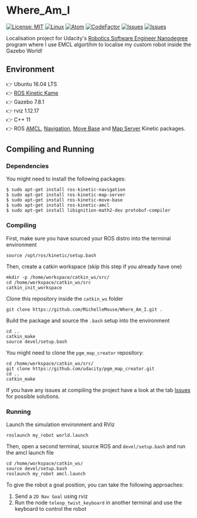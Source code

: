 # Where_Am_I
[![License: MIT](https://img.shields.io/badge/License-MIT-yellow.svg)](https://opensource.org/licenses/MIT) [![Linux](https://svgshare.com/i/Zhy.svg)](https://svgshare.com/i/Zhy.svg) [![Atom](https://badgen.net/badge/icon/atom?icon=atom&label)](https://atom.io) [![CodeFactor](https://www.codefactor.io/repository/github/michellemouse/where_am_i/badge)](https://www.codefactor.io/repository/github/michellemouse/where_am_i) [![Issues](https://badgen.net/github/open-issues/MichelleMouse/Where_Am_I)](https://github.com/MichelleMouse/Where_Am_I/issues) [![Issues](https://badgen.net/github/closed-issues/MichelleMouse/Where_Am_I)](https://github.com/MichelleMouse/Where_Am_I/issues)   

Localisation project for Udacity's [Robotics Software Engineer Nanodegree](https://www.udacity.com/course/robotics-software-engineer--nd209) program where I use EMCL algortihm to localise my custom robot inside the Gazebo World!

<!-- <p align="center"><img src="imgs/AMCL1.png" width="400" alt="AMCL node started" /> <img src="imgs/AMCL2.png" width="400" alt="AMCL working" /></p> -->

## Environment
👉 Ubuntu 16.04 LTS  
👉 [ROS Kinetic Kame](http://wiki.ros.org/kinetic)  
👉 Gazebo 7.8.1  
👉 rviz 1.12.17  
👉 C++ 11  
👉 ROS [AMCL](http://wiki.ros.org/amcl), [Navigation](http://wiki.ros.org/navigation), [Move Base](http://wiki.ros.org/move_base) and [Map Server](http://wiki.ros.org/map_server) Kinetic packages.

## Compiling and Running
### Dependencies
You might need to install the following packages:  
```
$ sudo apt-get install ros-kinetic-navigation
$ sudo apt-get install ros-kinetic-map-server
$ sudo apt-get install ros-kinetic-move-base
$ sudo apt-get install ros-kinetic-amcl
$ sudo apt-get install libignition-math2-dev protobuf-compiler
```  

### Compiling
First, make sure you have sourced your ROS distro into the terminal environment
```
source /opt/ros/kinetic/setup.bash
```
Then, create a catkin workspace (skip this step if you already have one)
```
mkdir -p /home/workspace/catkin_ws/src/
cd /home/workspace/catkin_ws/src
catkin_init_workspace
```
Clone this repository inside the `catkin_ws` folder
```
git clone https://github.com/MichelleMouse/Where_Am_I.git .
```
Build the package and source the `.bash` setup into the environment
```
cd ..
catkin_make
source devel/setup.bash
```

You might need to clone the `pgm_map_creator` repository:
```
cd /home/workspace/catkin_ws/src/
git clone https://github.com/udacity/pgm_map_creator.git
cd ..
catkin_make
```

If you have any issues at compiling the project have a look at the tab [Issues](https://github.com/MichelleMouse/Where_Am_I/issues) for possible solutions.

### Running
Launch the simulation environment and RViz
```
roslaunch my_robot world.launch
```
Then, open a second terminal, source ROS and `devel/setup.bash` and run the amcl launch file
```
cd /home/workspace/catkin_ws/
source devel/setup.bash
roslaunch my_robot amcl.launch
```
To give the robot a goal position, you can take the following approaches:  
1. Send a `2D Nav Goal` using rviz  
2. Run the node `teleop_twist_keyboard` in another terminal and use the keyboard to control the robot   
